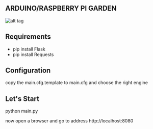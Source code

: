 ARDUINO/RASPBERRY PI GARDEN
---------------------------
![alt tag](https://raw.github.com/sangallimarco/arduino_raspberry_garden_ui/master/static/img/screenshot_status.png)

Requirements
------------
* pip install Flask
* pip install Requests

Configuration
-------------
copy the main.cfg.template to main.cfg and choose the right engine

Let's Start
-----------
python main.py

now open a browser and go to address http://localhost:8080

